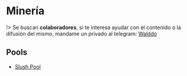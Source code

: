 # Minería

!> Se buscan **colaboradores**, si te interesa ayudar con el contenido o la difusión del mismo, mandame un privado al telegram: [Walddo](https://t.me/waLddo)

## Pools

- [Slush Pool](https://slushpool.com/en/home/)
